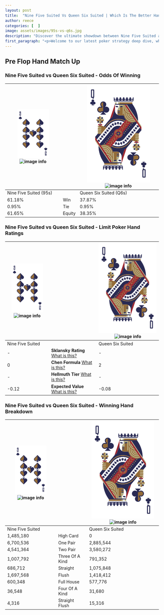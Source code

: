 ```yaml
---
layout: post
title:  "Nine Five Suited Vs Queen Six Suited | Which Is The Better Hand In Poker? A Complete Guide"
author: reece
categories: [  ]
image: assets/images/95s-vs-q6s.jpg
description: "Discover the ultimate showdown between Nine Five Suited and Queen Six Suited in poker! Uncover the odds, strategies, and scenarios where one hand triumphs over the other. Get ready to up your poker game with this thrilling analysis."
first_paragraph: "<p>Welcome to our latest poker strategy deep dive, where we're pitting two distinct hands against each other in a high-stakes showdown: Nine Five Suited vs Queen Six Suited.</p><p>In the dynamic world of poker, every decision counts, and knowing which hand holds the upper hand is key to your success at the table.</p><p>In this article, we'll dissect these two hands, explore the scenarios where one dominates the other, and equip you with the knowledge to make strategic choices that can tip the odds in your favor.</p><p>Get ready to unravel the intriguing dynamics of these poker hands and elevate your game to new heights.</p>"
---
```




[comment]: # (sp0)

## Pre Flop Hand Match Up

<div class="table hand-ratings" markdown="1"> 



### Nine Five Suited vs Queen Six Suited - Odds Of Winning


    
| ![image info](assets/images/hand1/9.png) ![image info](assets/images/hand1/5s.png) |  | ![image info](assets/images/hand2/Q.png) ![image info](assets/images/hand2/6s.png) |
| -------- | -------- | -------- |
| Nine Five Suited (95s) |  | Queen Six Suited (Q6s) |
| 61.18% | Win | 37.87% |
| 0.95% | Tie | 0.95% |
| 61.65% | Equity | 38.35% |




[comment]: # (sp1)



### Nine Five Suited vs Queen Six Suited - Limit Poker Hand Ratings


    
| ![image info](assets/images/hand1/9.png) ![image info](assets/images/hand1/5s.png) |  | ![image info](assets/images/hand2/Q.png) ![image info](assets/images/hand2/6s.png) |
| -------- | -------- | -------- |
| Nine Five Suited |  | Queen Six Suited |
| - | **Sklansky Rating** [What is this?](/sklansky-rating-explained) | - |
| 0 | **Chen Formula** [What is this?](/chen-formula-explained) | 2 |
| - | **Hellmuth Tier** [What is this?](/Hellmuth-tier-explained) | - |
| -0.12 | **Expected Value** [What is this?](/expected-value-explained) | -0.08 |




[comment]: # (sp2)



### Nine Five Suited vs Queen Six Suited - Winning Hand Breakdown


    
| ![image info](assets/images/hand1/9.png) ![image info](assets/images/hand1/5s.png) |  | ![image info](assets/images/hand2/Q.png) ![image info](assets/images/hand2/6s.png) |
| -------- | -------- | -------- |
| Nine Five Suited |  | Queen Six Suited |
| 1,485,180 | High Card | 0 |
| 6,700,536 | One Pair | 2,885,544 |
| 4,541,364 | Two Pair | 3,580,272 |
| 1,007,792 | Three Of A Kind | 791,352 |
| 686,712 | Straight | 1,075,848 |
| 1,697,568 | Flush | 1,418,412 |
| 600,348 | Full House | 577,776 |
| 36,548 | Four Of A Kind | 31,680 |
| 4,316 | Straight Flush | 15,316 |




[comment]: # (sp3)



</div>

[comment]: # (sp4)



[comment]: # (sp5)

